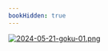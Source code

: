 ```yaml
---
bookHidden: true
---
```


[![2024-05-21-goku-01.png](https://i.postimg.cc/ZZcpjmjT/2024-05-21-goku-01.png)](/docs/art/gallery/4)
